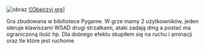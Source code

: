 ![obraz](https://github.com/WojtekMatr/GraNaDwieOsobyPy/assets/127395210/948e0ce6-dc1d-4e0f-9b1d-c2791d2ca0af)
[![Obejrzyj grę]](https://www.youtube.com/watch?v=xWOljvVo5x8)

Gra zbudowana w bibiliotece Pygame. W grze mamy 2 użytkowników, jeden steruje klawiszami WSAD drugi strzałkami, ataki zadają dmg a postać ma ograniczoną ilość hp. Dla dobrego efektu skupiłem się na ruchu i aminacji oraz tle które jest ruchome

